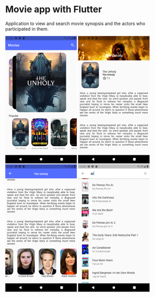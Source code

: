# Movie app with Flutter
Application to view and search movie synopsis and the actors who participated in them.

<img src="screenshot/movie-app.png" height="400" />  <img src="screenshot/movie-app-2.png" height="400" />
<img src="screenshot/movie-app-3.png" height="400" />  <img src="screenshot/movie-app-4.png" height="400" />
